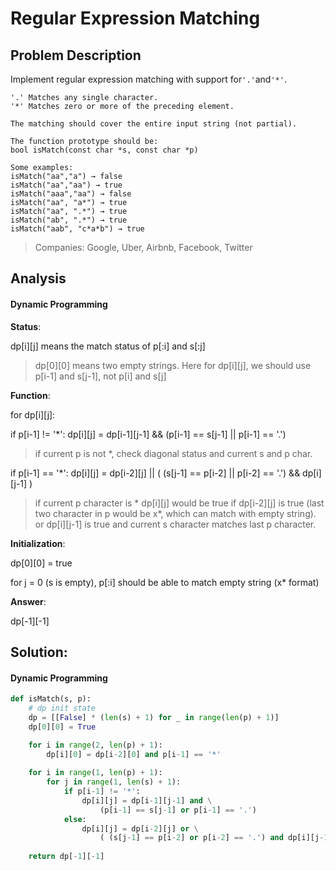 # Regular Expression Matching

## Problem Description

Implement regular expression matching with support for`'.'`and`'*'`.

```
'.' Matches any single character.
'*' Matches zero or more of the preceding element.

The matching should cover the entire input string (not partial).

The function prototype should be:
bool isMatch(const char *s, const char *p)

Some examples:
isMatch("aa","a") → false
isMatch("aa","aa") → true
isMatch("aaa","aa") → false
isMatch("aa", "a*") → true
isMatch("aa", ".*") → true
isMatch("ab", ".*") → true
isMatch("aab", "c*a*b") → true
```

> Companies: Google, Uber, Airbnb, Facebook, Twitter

## Analysis

#### Dynamic Programming

**Status**:

dp\[i\]\[j\] means the match status of p\[:i\] and s\[:j\]

> dp\[0\]\[0\] means two empty strings. Here for dp\[i\]\[j\], we should use p\[i-1\] and s\[j-1\], not p\[i\] and s\[j\]

**Function**:

for dp\[i\]\[j\]:

if p\[i-1\] != '\*':  dp\[i\]\[j\] = dp\[i-1\]\[j-1\] && \(p\[i-1\] == s\[j-1\] \|\| p\[i-1\] == '.'\)

> if current p is not \*, check diagonal status and current s and p char.

if p\[i-1\] == '\*': dp\[i\]\[j\] = dp\[i-2\]\[j\] \|\| \( \(s\[j-1\] == p\[i-2\] \|\| p\[i-2\] == '.'\) && dp\[i\]\[j-1\] \)

> if current p character is \*  dp\[i\]\[j\] would be true if dp\[i-2\]\[j\] is true \(last two character in p would be x\*, which can match with empty string\). or dp\[i\]\[j-1\] is true and current s character matches last p character.

**Initialization**:

dp\[0\]\[0\] = true

for j = 0 \(s is empty\), p\[:i\] should be able to match empty string \(x\* format\)

**Answer**:

dp\[-1\]\[-1\]

## Solution:

#### Dynamic Programming

```py
def isMatch(s, p):
    # dp init state
    dp = [[False] * (len(s) + 1) for _ in range(len(p) + 1)]
    dp[0][0] = True

    for i in range(2, len(p) + 1):
        dp[i][0] = dp[i-2][0] and p[i-1] == '*'
    
    for i in range(1, len(p) + 1):
        for j in range(1, len(s) + 1):
            if p[i-1] != '*':
                dp[i][j] = dp[i-1][j-1] and \
                    (p[i-1] == s[j-1] or p[i-1] == '.')
            else:
                dp[i][j] = dp[i-2][j] or \
                    ( (s[j-1] == p[i-2] or p[i-2] == '.') and dp[i][j-1])
    
    return dp[-1][-1]
```



